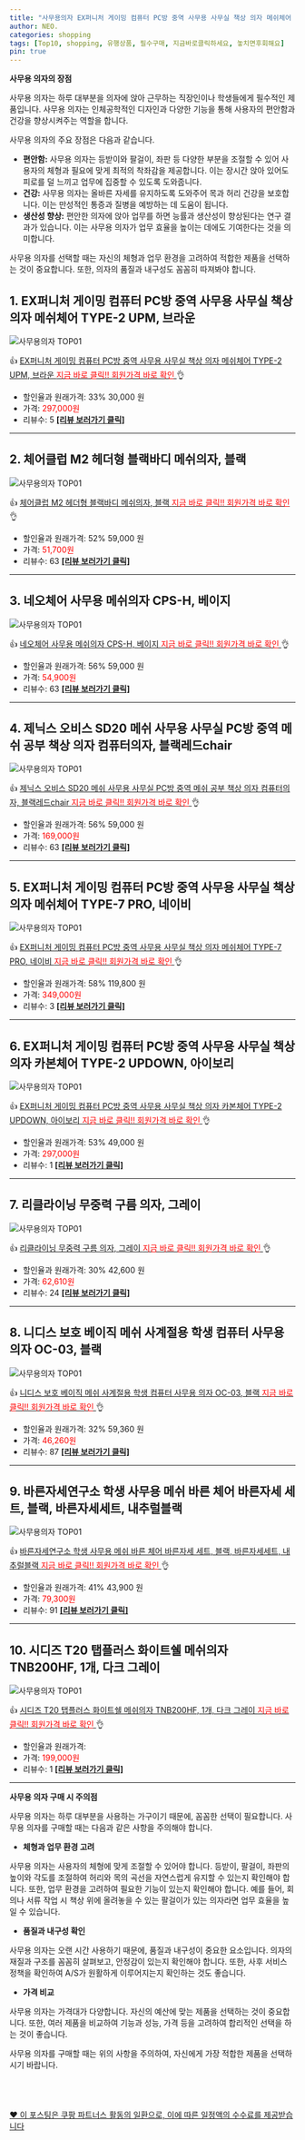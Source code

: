 ```yaml
---
title: "사무용의자 EX퍼니처 게이밍 컴퓨터 PC방 중역 사무용 사무실 책상 의자 메쉬체어 TYPE-2 UPM, 브라운 추천 제품 비교 최저 가격 비교 장점 구매가이드"
author: NEO.
categories: shopping
tags: [Top10, shopping, 유행상품, 필수구매, 지금바로클릭하세요, 놓치면후회해요]
pin: true
---
```

**사무용 의자의 장점**

사무용 의자는 하루 대부분을 의자에 앉아 근무하는 직장인이나 학생들에게 필수적인 제품입니다. 사무용 의자는 인체공학적인 디자인과 다양한 기능을 통해 사용자의 편안함과 건강을 향상시켜주는 역할을 합니다.

사무용 의자의 주요 장점은 다음과 같습니다.

* **편안함:** 사무용 의자는 등받이와 팔걸이, 좌판 등 다양한 부분을 조절할 수 있어 사용자의 체형과 필요에 맞게 최적의 착좌감을 제공합니다. 이는 장시간 앉아 있어도 피로를 덜 느끼고 업무에 집중할 수 있도록 도와줍니다.
* **건강:** 사무용 의자는 올바른 자세를 유지하도록 도와주어 목과 허리 건강을 보호합니다. 이는 만성적인 통증과 질병을 예방하는 데 도움이 됩니다.
* **생산성 향상:** 편안한 의자에 앉아 업무를 하면 능률과 생산성이 향상된다는 연구 결과가 있습니다. 이는 사무용 의자가 업무 효율을 높이는 데에도 기여한다는 것을 의미합니다.

사무용 의자를 선택할 때는 자신의 체형과 업무 환경을 고려하여 적합한 제품을 선택하는 것이 중요합니다. 또한, 의자의 품질과 내구성도 꼼꼼히 따져봐야 합니다.

   

## 1. EX퍼니처 게이밍 컴퓨터 PC방 중역 사무용 사무실 책상 의자 메쉬체어 TYPE-2 UPM, 브라운

![사무용의자 TOP01](https://thumbnail10.coupangcdn.com/thumbnails/remote/490x490ex/image/vendor_inventory/3939/a4de30ad0fc59416187280896356de06b56284b01810ae04e4ce6d8be1ff.jpg)


👍 [EX퍼니처 게이밍 컴퓨터 PC방 중역 사무용 사무실 책상 의자 메쉬체어 TYPE-2 UPM, 브라운 <font color=red> 지금 바로 클릭!! 회원가격 바로 확인 </font> ](https://link.coupang.com/re/AFFSDP?lptag=AF3617701&subid=GithubCoopas&pageKey=7650932692&traceid=V0-153&itemId=20357101716&vendorItemId=4603544588) 👌 


- 할인율과 원래가격: 33%  30,000   원
- 가격: <span style='color:red'>297,000원</span>
- 리뷰수: 5  [**[리뷰 보러가기 클릭]**](https://link.coupang.com/re/AFFSDP?lptag=AF3617701&subid=GithubCoopas&pageKey=7650932692&traceid=V0-153&itemId=20357101716&vendorItemId=4603544588)

---


   

## 2. 체어클럽 M2 헤더형 블랙바디 메쉬의자, 블랙

![사무용의자 TOP01](https://thumbnail7.coupangcdn.com/thumbnails/remote/490x490ex/image/retail/images/1806077846456684-dfa5f098-81ab-4a01-887e-dc5bd2a5d312.jpg)


👍 [체어클럽 M2 헤더형 블랙바디 메쉬의자, 블랙 <font color=red> 지금 바로 클릭!! 회원가격 바로 확인 </font> ](https://link.coupang.com/re/AFFSDP?lptag=AF3617701&subid=GithubCoopas&pageKey=2420328&traceid=V0-153&itemId=11141271&vendorItemId=3016767190) 👌 


- 할인율과 원래가격: 52%  59,000   원
- 가격: <span style='color:red'>51,700원</span>
- 리뷰수: 63  [**[리뷰 보러가기 클릭]**](https://link.coupang.com/re/AFFSDP?lptag=AF3617701&subid=GithubCoopas&pageKey=2420328&traceid=V0-153&itemId=11141271&vendorItemId=3016767190)

---


   

## 3. 네오체어 사무용 메쉬의자 CPS-H, 베이지

![사무용의자 TOP01](https://thumbnail9.coupangcdn.com/thumbnails/remote/490x490ex/image/retail/images/4088950430767205-518ff178-a195-4393-9197-03ab75320057.jpg)


👍 [네오체어 사무용 메쉬의자 CPS-H, 베이지 <font color=red> 지금 바로 클릭!! 회원가격 바로 확인 </font> ](https://link.coupang.com/re/AFFSDP?lptag=AF3617701&subid=GithubCoopas&pageKey=6999573193&traceid=V0-153&itemId=17161506151&vendorItemId=84333950510) 👌 


- 할인율과 원래가격: 56%  59,000   원
- 가격: <span style='color:red'>54,900원</span>
- 리뷰수: 63  [**[리뷰 보러가기 클릭]**](https://link.coupang.com/re/AFFSDP?lptag=AF3617701&subid=GithubCoopas&pageKey=6999573193&traceid=V0-153&itemId=17161506151&vendorItemId=84333950510)

---


   

## 4. 제닉스 오비스 SD20 메쉬 사무용 사무실 PC방 중역 메쉬 공부 책상 의자 컴퓨터의자, 블랙레드chair

![사무용의자 TOP01](https://thumbnail10.coupangcdn.com/thumbnails/remote/490x490ex/image/vendor_inventory/7959/58e83db536c5b91a90bf8fd95e9733f1778fa7946390fce3334455961211.jpg)


👍 [제닉스 오비스 SD20 메쉬 사무용 사무실 PC방 중역 메쉬 공부 책상 의자 컴퓨터의자, 블랙레드chair <font color=red> 지금 바로 클릭!! 회원가격 바로 확인 </font> ](https://link.coupang.com/re/AFFSDP?lptag=AF3617701&subid=GithubCoopas&pageKey=7595807117&traceid=V0-153&itemId=20081700955&vendorItemId=87177271165) 👌 


- 할인율과 원래가격: 56%  59,000   원
- 가격: <span style='color:red'>169,000원</span>
- 리뷰수: 63  [**[리뷰 보러가기 클릭]**](https://link.coupang.com/re/AFFSDP?lptag=AF3617701&subid=GithubCoopas&pageKey=7595807117&traceid=V0-153&itemId=20081700955&vendorItemId=87177271165)

---


   

## 5. EX퍼니처 게이밍 컴퓨터 PC방 중역 사무용 사무실 책상 의자 메쉬체어 TYPE-7 PRO, 네이비

![사무용의자 TOP01](https://thumbnail8.coupangcdn.com/thumbnails/remote/490x490ex/image/vendor_inventory/852c/945f14b4e1ea02f7d234756ef11ce639e0074e6378471bf8df54f017eca4.jpg)


👍 [EX퍼니처 게이밍 컴퓨터 PC방 중역 사무용 사무실 책상 의자 메쉬체어 TYPE-7 PRO, 네이비 <font color=red> 지금 바로 클릭!! 회원가격 바로 확인 </font> ](https://link.coupang.com/re/AFFSDP?lptag=AF3617701&subid=GithubCoopas&pageKey=7645677274&traceid=V0-153&itemId=20328981025&vendorItemId=85969041595) 👌 


- 할인율과 원래가격: 58%  119,800   원
- 가격: <span style='color:red'>349,000원</span>
- 리뷰수: 3  [**[리뷰 보러가기 클릭]**](https://link.coupang.com/re/AFFSDP?lptag=AF3617701&subid=GithubCoopas&pageKey=7645677274&traceid=V0-153&itemId=20328981025&vendorItemId=85969041595)

---


   

## 6. EX퍼니처 게이밍 컴퓨터 PC방 중역 사무용 사무실 책상 의자 카본체어 TYPE-2 UPDOWN, 아이보리

![사무용의자 TOP01](https://thumbnail9.coupangcdn.com/thumbnails/remote/490x490ex/image/vendor_inventory/b2f3/af28c5d13f42cecb56bcd9e42e073c01d047a77a9e68f3eb04f107c78e5d.jpg)


👍 [EX퍼니처 게이밍 컴퓨터 PC방 중역 사무용 사무실 책상 의자 카본체어 TYPE-2 UPDOWN, 아이보리 <font color=red> 지금 바로 클릭!! 회원가격 바로 확인 </font> ](https://link.coupang.com/re/AFFSDP?lptag=AF3617701&subid=GithubCoopas&pageKey=7650930902&traceid=V0-153&itemId=20357092131&vendorItemId=71360153265) 👌 


- 할인율과 원래가격: 53%  49,000   원
- 가격: <span style='color:red'>297,000원</span>
- 리뷰수: 1  [**[리뷰 보러가기 클릭]**](https://link.coupang.com/re/AFFSDP?lptag=AF3617701&subid=GithubCoopas&pageKey=7650930902&traceid=V0-153&itemId=20357092131&vendorItemId=71360153265)

---


   

## 7. 리클라이닝 무중력 구름 의자, 그레이

![사무용의자 TOP01](https://thumbnail8.coupangcdn.com/thumbnails/remote/490x490ex/image/retail/images/4427059125906178-b663df01-4782-42a9-b73a-0e5afec773af.jpg)


👍 [리클라이닝 무중력 구름 의자, 그레이 <font color=red> 지금 바로 클릭!! 회원가격 바로 확인 </font> ](https://link.coupang.com/re/AFFSDP?lptag=AF3617701&subid=GithubCoopas&pageKey=6075117186&traceid=V0-153&itemId=11234143607&vendorItemId=71152567222) 👌 


- 할인율과 원래가격: 30%  42,600   원
- 가격: <span style='color:red'>62,610원</span>
- 리뷰수: 24  [**[리뷰 보러가기 클릭]**](https://link.coupang.com/re/AFFSDP?lptag=AF3617701&subid=GithubCoopas&pageKey=6075117186&traceid=V0-153&itemId=11234143607&vendorItemId=71152567222)

---


   

## 8. 니디스 보호 베이직 메쉬 사계절용 학생 컴퓨터 사무용 의자 OC-03, 블랙

![사무용의자 TOP01](https://thumbnail6.coupangcdn.com/thumbnails/remote/490x490ex/image/retail/images/111621545580383-3ee34a13-21a4-49a3-8bd7-072c76210a2e.jpg)


👍 [니디스 보호 베이직 메쉬 사계절용 학생 컴퓨터 사무용 의자 OC-03, 블랙 <font color=red> 지금 바로 클릭!! 회원가격 바로 확인 </font> ](https://link.coupang.com/re/AFFSDP?lptag=AF3617701&subid=GithubCoopas&pageKey=7186592049&traceid=V0-153&itemId=18135691609&vendorItemId=85286285497) 👌 


- 할인율과 원래가격: 32%  59,360   원
- 가격: <span style='color:red'>46,260원</span>
- 리뷰수: 87  [**[리뷰 보러가기 클릭]**](https://link.coupang.com/re/AFFSDP?lptag=AF3617701&subid=GithubCoopas&pageKey=7186592049&traceid=V0-153&itemId=18135691609&vendorItemId=85286285497)

---


   

## 9. 바른자세연구소 학생 사무용 메쉬 바른 체어 바른자세 세트, 블랙, 바른자세세트, 내추럴블랙

![사무용의자 TOP01](https://thumbnail6.coupangcdn.com/thumbnails/remote/490x490ex/image/retail/images/551021120090214-d5dbb2ba-7249-4105-ad34-2ead9b5a6d5f.jpg)


👍 [바른자세연구소 학생 사무용 메쉬 바른 체어 바른자세 세트, 블랙, 바른자세세트, 내추럴블랙 <font color=red> 지금 바로 클릭!! 회원가격 바로 확인 </font> ](https://link.coupang.com/re/AFFSDP?lptag=AF3617701&subid=GithubCoopas&pageKey=6164148614&traceid=V0-153&itemId=11982867948&vendorItemId=79595177279) 👌 


- 할인율과 원래가격: 41%  43,900   원
- 가격: <span style='color:red'>79,300원</span>
- 리뷰수: 91  [**[리뷰 보러가기 클릭]**](https://link.coupang.com/re/AFFSDP?lptag=AF3617701&subid=GithubCoopas&pageKey=6164148614&traceid=V0-153&itemId=11982867948&vendorItemId=79595177279)

---


   

## 10. 시디즈 T20 탭플러스 화이트쉘 메쉬의자 TNB200HF, 1개, 다크 그레이

![사무용의자 TOP01](https://thumbnail8.coupangcdn.com/thumbnails/remote/490x490ex/image/retail/images/2020/06/23/12/4/c8e7c821-4fdb-4de4-8cc2-a46bfe96a6dc.jpg)


👍 [시디즈 T20 탭플러스 화이트쉘 메쉬의자 TNB200HF, 1개, 다크 그레이 <font color=red> 지금 바로 클릭!! 회원가격 바로 확인 </font> ](https://link.coupang.com/re/AFFSDP?lptag=AF3617701&subid=GithubCoopas&pageKey=6962918248&traceid=V0-153&itemId=16957645420&vendorItemId=70952100909) 👌 


- 할인율과 원래가격: 
- 가격: <span style='color:red'>199,000원</span>
- 리뷰수: 1  [**[리뷰 보러가기 클릭]**](https://link.coupang.com/re/AFFSDP?lptag=AF3617701&subid=GithubCoopas&pageKey=6962918248&traceid=V0-153&itemId=16957645420&vendorItemId=70952100909)

---
**사무용 의자 구매 시 주의점**

사무용 의자는 하루 대부분을 사용하는 가구이기 때문에, 꼼꼼한 선택이 필요합니다. 사무용 의자를 구매할 때는 다음과 같은 사항을 주의해야 합니다.

* **체형과 업무 환경 고려**

사무용 의자는 사용자의 체형에 맞게 조절할 수 있어야 합니다. 등받이, 팔걸이, 좌판의 높이와 각도를 조절하여 허리와 목의 곡선을 자연스럽게 유지할 수 있는지 확인해야 합니다. 또한, 업무 환경을 고려하여 필요한 기능이 있는지 확인해야 합니다. 예를 들어, 회의나 서류 작업 시 책상 위에 올려놓을 수 있는 팔걸이가 있는 의자라면 업무 효율을 높일 수 있습니다.

* **품질과 내구성 확인**

사무용 의자는 오랜 시간 사용하기 때문에, 품질과 내구성이 중요한 요소입니다. 의자의 재질과 구조를 꼼꼼히 살펴보고, 안정감이 있는지 확인해야 합니다. 또한, 사후 서비스 정책을 확인하여 A/S가 원활하게 이루어지는지 확인하는 것도 좋습니다.

* **가격 비교**

사무용 의자는 가격대가 다양합니다. 자신의 예산에 맞는 제품을 선택하는 것이 중요합니다. 또한, 여러 제품을 비교하여 기능과 성능, 가격 등을 고려하여 합리적인 선택을 하는 것이 좋습니다.

사무용 의자를 구매할 때는 위의 사항을 주의하여, 자신에게 가장 적합한 제품을 선택하시기 바랍니다.<br><br><br><br><br> [ ❤  이 포스팅은 쿠팡 파트너스 활동의 일환으로, 이에 따른 일정액의 수수료를 제공받습니다](https://link.coupang.com/a/bcEFyh)